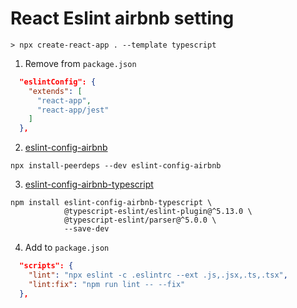 # React Eslint airbnb setting

```shell
> npx create-react-app . --template typescript
```

1. Remove from `package.json`
```json
  "eslintConfig": {
    "extends": [
      "react-app",
      "react-app/jest"
    ]
  },
  ```

  2. [eslint-config-airbnb](https://www.npmjs.com/package/eslint-config-airbnb)
  ```shell
  npx install-peerdeps --dev eslint-config-airbnb
  ```

3. [eslint-config-airbnb-typescript](https://www.npmjs.com/package/eslint-config-airbnb-typescript)

```shell
npm install eslint-config-airbnb-typescript \
            @typescript-eslint/eslint-plugin@^5.13.0 \
            @typescript-eslint/parser@^5.0.0 \
            --save-dev
```

4. Add to `package.json`
```json
  "scripts": {
    "lint": "npx eslint -c .eslintrc --ext .js,.jsx,.ts,.tsx",
    "lint:fix": "npm run lint -- --fix"
  },
```
